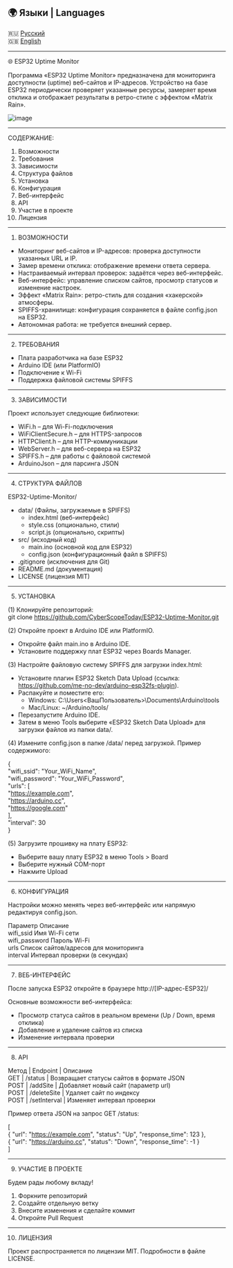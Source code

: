 ## 🌍 Языки | Languages  

🇷🇺 [Русский](https://github.com/CyberScopeToday/ESP32-Uptime-Monitor/blob/main/READMERU.md)  
🇬🇧 [English](https://github.com/CyberScopeToday/ESP32-Uptime-Monitor/tree/main)  


------------------------------------------------------------
  
🌐 ESP32 Uptime Monitor  

Программа «ESP32 Uptime Monitor» предназначена для мониторинга доступности (uptime) веб-сайтов и IP-адресов. Устройство на базе ESP32 периодически проверяет указанные ресурсы, замеряет время отклика и отображает результаты в ретро-стиле с эффектом «Matrix Rain».  

![image](https://github.com/user-attachments/assets/e144662f-58d7-4749-ac76-4a7c200b7809)

------------------------------------------------------------

СОДЕРЖАНИЕ:  
1) Возможности  
2) Требования  
3) Зависимости  
4) Структура файлов  
5) Установка  
6) Конфигурация  
7) Веб-интерфейс  
8) API  
9) Участие в проекте  
10) Лицензия  

------------------------------------------------------------

1) ВОЗМОЖНОСТИ  

- Мониторинг веб-сайтов и IP-адресов: проверка доступности указанных URL и IP.  
- Замер времени отклика: отображение времени ответа сервера.  
- Настраиваемый интервал проверок: задаётся через веб-интерфейс.  
- Веб-интерфейс: управление списком сайтов, просмотр статусов и изменение настроек.  
- Эффект «Matrix Rain»: ретро-стиль для создания «хакерской» атмосферы.  
- SPIFFS-хранилище: конфигурация сохраняется в файле config.json на ESP32.  
- Автономная работа: не требуется внешний сервер.  

------------------------------------------------------------

2) ТРЕБОВАНИЯ  

- Плата разработчика на базе ESP32  
- Arduino IDE (или PlatformIO)  
- Подключение к Wi-Fi  
- Поддержка файловой системы SPIFFS  

------------------------------------------------------------

3) ЗАВИСИМОСТИ  

Проект использует следующие библиотеки:  
- WiFi.h – для Wi-Fi-подключения  
- WiFiClientSecure.h – для HTTPS-запросов  
- HTTPClient.h – для HTTP-коммуникации  
- WebServer.h – для веб-сервера на ESP32  
- SPIFFS.h – для работы с файловой системой  
- ArduinoJson – для парсинга JSON  

------------------------------------------------------------

4) СТРУКТУРА ФАЙЛОВ  

ESP32-Uptime-Monitor/  
- data/ (Файлы, загружаемые в SPIFFS)  
  - index.html (веб-интерфейс)  
  - style.css (опционально, стили)  
  - script.js (опционально, скрипты)  
- src/ (исходный код)  
  - main.ino (основной код для ESP32)  
  - config.json (конфигурационный файл в SPIFFS)  
- .gitignore (исключения для Git)  
- README.md (документация)  
- LICENSE (лицензия MIT)  

------------------------------------------------------------

5) УСТАНОВКА  

(1) Клонируйте репозиторий:  
git clone https://github.com/CyberScopeToday/ESP32-Uptime-Monitor.git  

(2) Откройте проект в Arduino IDE или PlatformIO.  
- Откройте файл main.ino в Arduino IDE.  
- Установите поддержку плат ESP32 через Boards Manager.  

(3) Настройте файловую систему SPIFFS для загрузки index.html:  
- Установите плагин ESP32 Sketch Data Upload (ссылка: https://github.com/me-no-dev/arduino-esp32fs-plugin).  
- Распакуйте и поместите его:  
  - Windows: C:\Users\<ВашПользователь>\Documents\Arduino\tools  
  - Mac/Linux: ~/Arduino/tools/  
- Перезапустите Arduino IDE.  
- Затем в меню Tools выберите «ESP32 Sketch Data Upload» для загрузки файлов из папки data/.  

(4) Измените config.json в папке /data/ перед загрузкой. Пример содержимого:  

{  
  "wifi_ssid": "Your_WiFi_Name",  
  "wifi_password": "Your_WiFi_Password",  
  "urls": [  
    "https://example.com",  
    "https://arduino.cc",  
    "https://google.com"  
  ],  
  "interval": 30  
}  

(5) Загрузите прошивку на плату ESP32:  
- Выберите вашу плату ESP32 в меню Tools > Board  
- Выберите нужный COM-порт  
- Нажмите Upload  

------------------------------------------------------------

6) КОНФИГУРАЦИЯ  

Настройки можно менять через веб-интерфейс или напрямую редактируя config.json.  

Параметр         Описание  
wifi_ssid        Имя Wi-Fi сети  
wifi_password    Пароль Wi-Fi  
urls             Список сайтов/адресов для мониторинга  
interval         Интервал проверки (в секундах)  

------------------------------------------------------------

7) ВЕБ-ИНТЕРФЕЙС  

После запуска ESP32 откройте в браузере http://[IP-адрес-ESP32]/  

Основные возможности веб-интерфейса:  
- Просмотр статуса сайтов в реальном времени (Up / Down, время отклика)  
- Добавление и удаление сайтов из списка  
- Изменение интервала проверки  

------------------------------------------------------------

8) API  

Метод | Endpoint       | Описание  
GET   | /status        | Возвращает статусы сайтов в формате JSON  
POST  | /addSite       | Добавляет новый сайт (параметр url)  
POST  | /deleteSite    | Удаляет сайт по индексу  
POST  | /setInterval   | Изменяет интервал проверки  

Пример ответа JSON на запрос GET /status:  

[  
  { "url": "https://example.com", "status": "Up", "response_time": 123 },  
  { "url": "https://arduino.cc",  "status": "Down", "response_time": -1 }  
]  

------------------------------------------------------------

9) УЧАСТИЕ В ПРОЕКТЕ  

Будем рады любому вкладу!  

1. Форкните репозиторий  
2. Создайте отдельную ветку  
3. Внесите изменения и сделайте коммит  
4. Откройте Pull Request  

------------------------------------------------------------

10) ЛИЦЕНЗИЯ  

Проект распространяется по лицензии MIT. Подробности в файле LICENSE.
